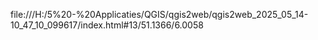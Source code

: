 file:///H:/5%20-%20Applicaties/QGIS/qgis2web/qgis2web_2025_05_14-10_47_10_099617/index.html#13/51.1366/6.0058
